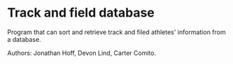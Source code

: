 # Track and field database
Program that can sort and retrieve track and filed athletes' information from a database.

Authors: Jonathan Hoff, Devon Lind, Carter Comito.
